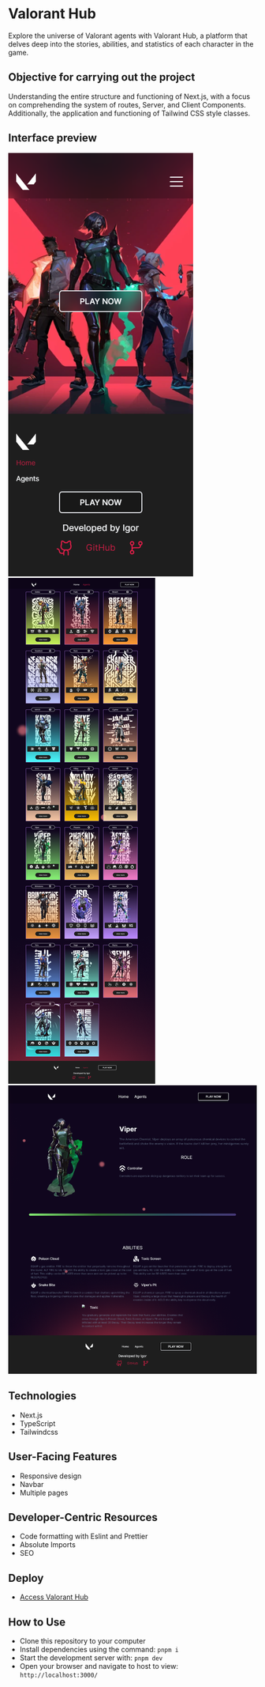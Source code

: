 # Valorant Hub

Explore the universe of Valorant agents with Valorant Hub, a platform that delves deep into the stories, abilities, and statistics of each character in the game.

## Objective for carrying out the project

Understanding the entire structure and functioning of Next.js, with a focus on comprehending the system of routes, Server, and Client Components. Additionally, the application and functioning of Tailwind CSS style classes.

## Interface preview

![Preview 1](./public/assets/preview-1.png)
![Preview 2](./public/assets/preview-2.png)
![Preview 3](./public/assets/preview-3.png)

## Technologies

-   Next.js
-   TypeScript
-   Tailwindcss

## User-Facing Features

-   Responsive design
-   Navbar
-   Multiple pages

## Developer-Centric Resources

-   Code formatting with Eslint and Prettier
-   Absolute Imports
-   SEO

## Deploy

-   [Access Valorant Hub](https://valorant-hub-ig.vercel.app/)

## How to Use

-   Clone this repository to your computer
-   Install dependencies using the command: `pnpm i`
-   Start the development server with: `pnpm dev`
-   Open your browser and navigate to host to view: `http://localhost:3000/`
